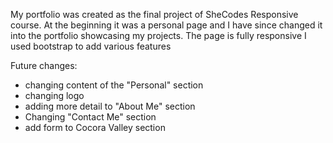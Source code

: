 My portfolio was created as the final project of SheCodes Responsive course. At the beginning it was a personal page and I have since changed it into the portfolio showcasing my projects. 
The page is fully responsive
I used bootstrap to add various features 

Future changes:
- changing content of the "Personal" section
- changing logo 
- adding more detail to "About Me" section
- Changing "Contact Me" section
- add form to Cocora Valley section

